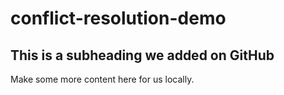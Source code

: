 # conflict-resolution-demo

## This is a subheading we added on GitHub

Make some more content here for us locally.
